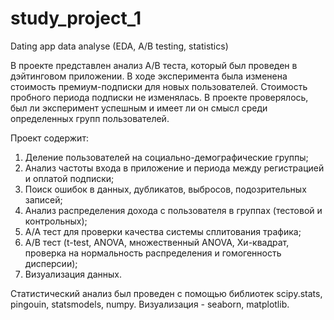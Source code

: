 # study_project_1
Dating app data analyse (EDA, A/B testing, statistics)

В проекте представлен анализ A/B теста, который был проведен в дэйтинговом приложении. В ходе эксперимента была изменена стоимость премиум-подписки для новых пользователей. Стоимость пробного периода подписки не изменялась. В проекте проверялось, был ли эксперимент успешным и имеет ли он смысл среди определенных групп пользователей.

Проект содержит:
1. Деление пользователей на социально-демографические группы;
2. Анализ частоты входа в приложение и периода между регистрацией и оплатой подписки;
3. Поиск ошибок в данных, дубликатов, выбросов, подозрительных записей;
4. Анализ распределения дохода с пользователя в группах (тестовой и контрольных);
5. А/А тест для проверки качества системы сплитования трафика;
6. А/В тест (t-test, ANOVA, множественный ANOVA, Хи-квадрат, проверка на нормальность распределения и гомогенность дисперсии);
7. Визуализация данных.

Статистический анализ был проведен с помощью библиотек scipy.stats, pingouin, statsmodels, numpy.
Визуализация - seaborn, matplotlib.
